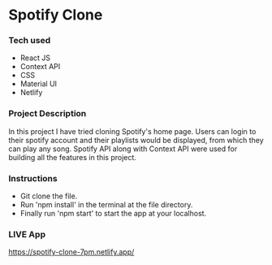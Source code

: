 # Spotify Clone

### Tech used

* React JS
* Context API
* CSS
* Material UI
* Netlify


### Project Description

In this project I have tried cloning Spotify's home page. Users can login to their spotify account and their playlists would be displayed, from which they can play any song. Spotify API along with Context API were used for building all the features in this project.

### Instructions

* Git clone the file.
* Run 'npm install' in the terminal at the file directory.
* Finally run 'npm start' to start the app at your localhost.

### LIVE App

https://spotify-clone-7pm.netlify.app/
